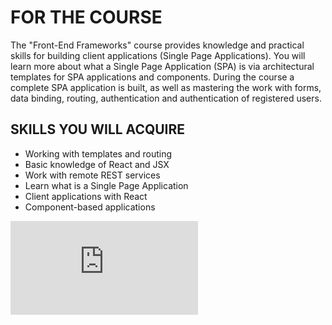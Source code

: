 FOR THE COURSE
=

The "Front-End Frameworks" course provides knowledge and practical skills for building client applications (Single Page Applications).
You will learn more about what a Single Page Application (SPA) is via architectural templates for SPA applications and components.
During the course a complete SPA application is built, as well as mastering the work with forms, data binding, routing, authentication and authentication of registered users.

SKILLS YOU WILL ACQUIRE
-

- Working with templates and routing
- Basic knowledge of React and JSX
- Work with remote REST services
- Learn what is a Single Page Application
- Client applications with React
- Component-based applications

![ReactJS - March 2021 - Certificate.jpeg](https://github.com/Exodio/Software-University-SoftUni/blob/master/Certifications/ReactJS%20-%20March%202021%20-%20Certificate.pdf)
